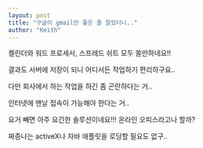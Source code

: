 ```yaml
---
layout: post
title: "구글이 gmail만 좋은 줄 알았더니.."
author: "Keith"
---
```


켈린더와 워드 프로세서, 스프레드 쉬트 모두 쓸만하네요!!

결과도 서버에 저장이 되니 어디서든 작업하기 편리하구요..

다만 회사에서 하는 작업을 하긴 좀 곤란하다는 거..

인터넷에 맨날 접속이 가능해야 한다는 거..

요거 빼면 아주 요긴한 솔루션이네요!!! 온라인 오피스라고나 할까?

짜증나는 activeX나 자바 애플릿을 로딩할 필요도 없구..


